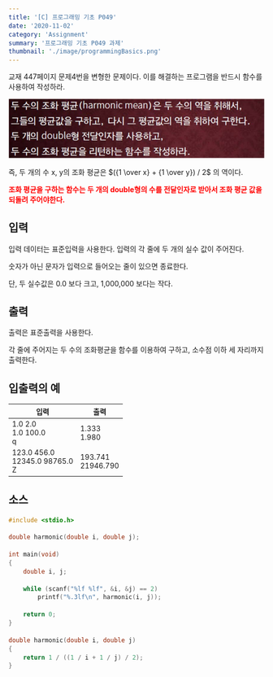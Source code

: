 ```yaml
---
title: '[C] 프로그래밍 기초 P049'
date: '2020-11-02'
category: 'Assignment'
summary: '프로그래밍 기초 P049 과제'
thumbnail: './image/programmingBasics.png'
---
```

교재 447페이지 문제4번을 변형한 문제이다. 이를 해결하는 프로그램을 반드시 함수를 사용하여 작성하라.

![Problem](./image/pba/p049.jpg)

즉, 두 개의 수 x, y의 조화 평균은 $({1 \over x} + {1 \over y}) / 2$ 의 역이다.

**<font color='red'>조화 평균을 구하는 함수는 두 개의 double형의 수를 전달인자로 받아서 조화 평균 값을 되돌려 주어야한다.</font>**

## 입력
입력 데이터는 표준입력을 사용한다. 입력의 각 줄에 두 개의 실수 값이 주어진다. 

숫자가 아닌 문자가 입력으로 들어오는 줄이 있으면 종료한다. 

단, 두 실수값은 0.0 보다 크고, 1,000,000 보다는 작다.

## 출력
출력은 표준출력을 사용한다.

각 줄에 주어지는 두 수의 조화평균을 함수를 이용하여 구하고, 소수점 이하 세 자리까지 출력한다.


## 입출력의 예

|입력|출력|
|---|---|
|1.0 2.0<br>1.0 100.0<br>q|1.333<br>1.980|
|123.0 456.0<br>12345.0 98765.0<br>Z|193.741<br>21946.790|

## 소스

```c
#include <stdio.h>

double harmonic(double i, double j);

int main(void)
{
	double i, j;

	while (scanf("%lf %lf", &i, &j) == 2)
		printf("%.3lf\n", harmonic(i, j));

	return 0;
}

double harmonic(double i, double j)
{
	return 1 / ((1 / i + 1 / j) / 2);
}
```